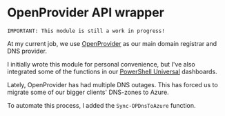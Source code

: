 # OpenProvider API wrapper

`IMPORTANT: This module is still a work in progress!`

At my current job, we use [OpenProvider](https://openprovider.com) as our main domain registrar and DNS provider.

I initially wrote this module for personal convenience, but I've also integrated some of the functions in our [PowerShell Universal](https://ironmansoftware.com/powershell-universal) dashboards.

Lately, OpenProvider has had multiple DNS outages. This has forced us to migrate some of our bigger clients' DNS-zones to Azure.

To automate this process, I added the `Sync-OPDnsToAzure` function.